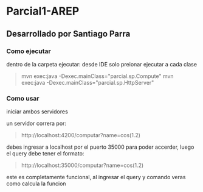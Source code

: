 # Parcial1-AREP

## Desarrollado por Santiago Parra


### Como ejecutar
  dentro de la carpeta ejecutar:
  desde IDE solo preionar ejecutar a cada clase
  
  > mvn exec:java -Dexec.mainClass="parcial.sp.Compute"
  > mvn exec:java -Dexec.mainClass="parcial.sp.HttpServer"
>
### Como usar

iniciar ambos servidores

un servidor correra por:

> http://localhost:4200/computar?name=cos(1.2)



debes ingresar a localhost por el puerto 35000 para poder accerder, luego el query debe tener el formato:

> http://localhost:35000/computar?name=cos(1.2)

 este es completamente funcional, al ingresar el query y comando veras como calcula la funcion


